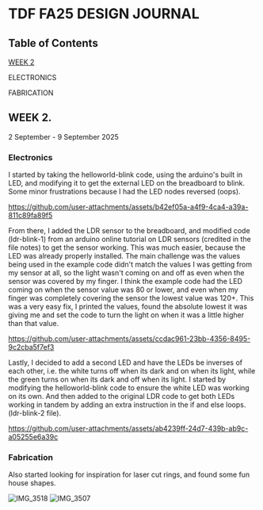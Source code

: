 # TDF FA25 DESIGN JOURNAL

## Table of Contents

[WEEK 2](#week-2)

ELECTRONICS

FABRICATION

## WEEK 2. 

2 September - 9 September 2025

### **Electronics**

I started by taking the helloworld-blink code, using the arduino's built in LED, and modifying it to get the external LED on the breadboard to blink. Some minor frustrations because I had the LED nodes reversed (oops). 

https://github.com/user-attachments/assets/b42ef05a-a4f9-4ca4-a39a-811c89fa89f5

From there, I added the LDR sensor to the breadboard, and modified code (ldr-blink-1) from an arduino online tutorial on LDR sensors (credited in the file notes) to get the sensor working. This was much easier, because the LED was already properly installed. The main challenge was the values being used in the example code didn't match the values I was getting from my sensor at all, so the light wasn't coming on and off as even when the sensor was covered by my finger. I think the example code had the LED coming on when the sensor value was 80 or lower, and even when my finger was completely covering the sensor the lowest value was 120+. This was a very easy fix, I printed the values, found the absolute lowest it was giving me and set the code to turn the light on when it was a little higher than that value. 

https://github.com/user-attachments/assets/ccdac961-23bb-4356-8495-9c2cba5f7ef3

Lastly, I decided to add a second LED and have the LEDs be inverses of each other, i.e. the white turns off when its dark and on when its light, while the green turns on when its dark and off when its light. I started by modifying the helloworld-blink code to ensure the white LED was working on its own. And then added to the original LDR code to get both LEDs working in tandem by adding an extra instruction in the if and else loops. (ldr-blink-2 file).

https://github.com/user-attachments/assets/ab4239ff-24d7-439b-ab9c-a05255e6a39c

### **Fabrication**

Also started looking for inspiration for laser cut rings, and found some fun house shapes.

![IMG_3518](https://github.com/user-attachments/assets/3a9e953b-e736-4e81-952f-bd8b7d4effe7)
![IMG_3507](https://github.com/user-attachments/assets/cb119940-90ec-49dc-891f-12655c44c3de)
